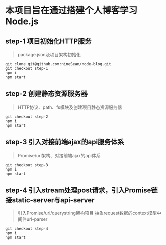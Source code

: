 # 本项目旨在通过搭建个人博客学习Node.js

## step-1 项目初始化HTTP服务

> package.json及项目架构初始化
```
git clone git@github.com:nineSean/node-blog.git
git checkout step-1
npm i
npm start
```

## step-2 创建静态资源服务器

> HTTP协议、path、fs模块及创建项目静态资源服务器
```
git checkout step-2
npm i
npm start
```

## step-3 引入对接前端ajax的api服务体系

> Promise/url架构、对接前端ajax的api体系
```
git checkout step-3
npm i
npm start
```

## step-4 引入stream处理post请求，引入Promise链接static-server与api-server

> 引入Promise/url/querystring架构项目
> 抽象request数据的context模型中间件url-parser
```
git checkout step-4
npm i
npm start
```
